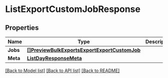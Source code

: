 # ListExportCustomJobResponse

## Properties

Name | Type | Description | Notes
------------ | ------------- | ------------- | -------------
**Jobs** | [**[]PreviewBulkExportsExportExportCustomJob**](preview.bulk_exports.export.export_custom_job.md) |  | [optional] 
**Meta** | [**ListDayResponseMeta**](ListDayResponse_meta.md) |  | [optional] 

[[Back to Model list]](../README.md#documentation-for-models) [[Back to API list]](../README.md#documentation-for-api-endpoints) [[Back to README]](../README.md)


